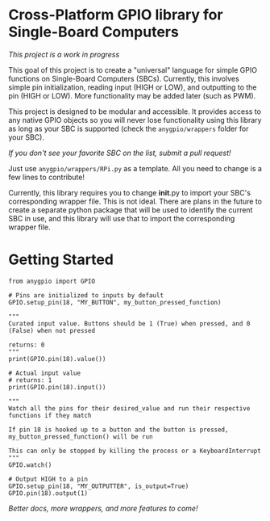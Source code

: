 # Cross-Platform GPIO library for Single-Board Computers

*This project is a work in progress*

This goal of this project is to create a "universal"
language for simple GPIO functions on Single-Board Computers (SBCs). Currently, this involves simple pin initialization, reading input (HIGH or LOW), and outputting to the pin (HIGH or LOW). More functionality may be added later (such as PWM).

This project is designed to be modular and accessible. It provides access to any native GPIO objects so you will never lose functionality using this library as long as your SBC is supported (check the `anygpio/wrappers` folder for your SBC).

*If you don't see your favorite SBC on the list, submit a pull request!*

Just use `anygpio/wrappers/RPi.py` as a template. All you need to change is a few lines to contribute!

Currently, this library requires you to change __init__.py to import your SBC's corresponding wrapper file. This is not ideal. There are plans in the future to create a separate python package that will be used to identify the current SBC in use, and this library will use that to import the corresponding wrapper file.

# Getting Started

```
from anygpio import GPIO

# Pins are initialized to inputs by default
GPIO.setup_pin(18, "MY_BUTTON", my_button_pressed_function)

"""
Curated input value. Buttons should be 1 (True) when pressed, and 0 (False) when not pressed

returns: 0
"""
print(GPIO.pin(18).value())

# Actual input value
# returns: 1
print(GPIO.pin(18).input())

"""
Watch all the pins for their desired_value and run their respective functions if they match

If pin 18 is hooked up to a button and the button is pressed, my_button_pressed_function() will be run

This can only be stopped by killing the process or a KeyboardInterrupt
"""
GPIO.watch()

# Output HIGH to a pin
GPIO.setup_pin(18, "MY_OUTPUTTER", is_output=True)
GPIO.pin(18).output(1)
```

*Better docs, more wrappers, and more features to come!*
